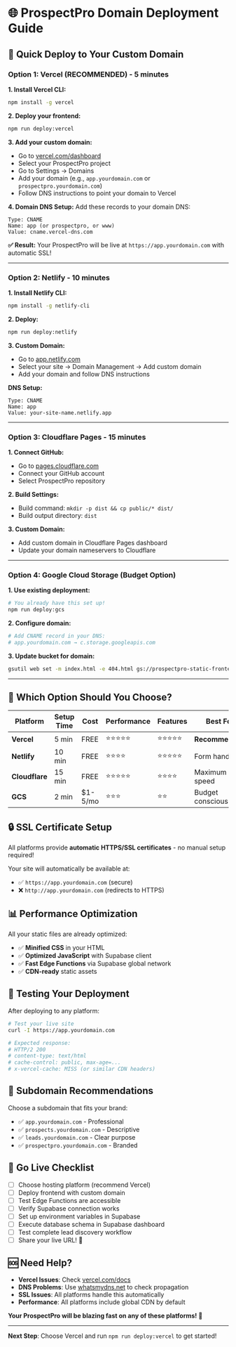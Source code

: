 # 🌐 ProspectPro Domain Deployment Guide

## 🚀 **Quick Deploy to Your Custom Domain**

### **Option 1: Vercel (RECOMMENDED) - 5 minutes**

**1. Install Vercel CLI:**

```bash
npm install -g vercel
```

**2. Deploy your frontend:**

```bash
npm run deploy:vercel
```

**3. Add your custom domain:**

- Go to [vercel.com/dashboard](https://vercel.com/dashboard)
- Select your ProspectPro project
- Go to Settings → Domains
- Add your domain (e.g., `app.yourdomain.com` or `prospectpro.yourdomain.com`)
- Follow DNS instructions to point your domain to Vercel

**4. Domain DNS Setup:**
Add these records to your domain DNS:

```
Type: CNAME
Name: app (or prospectpro, or www)
Value: cname.vercel-dns.com
```

**✅ Result:** Your ProspectPro will be live at `https://app.yourdomain.com` with automatic SSL!

---

### **Option 2: Netlify - 10 minutes**

**1. Install Netlify CLI:**

```bash
npm install -g netlify-cli
```

**2. Deploy:**

```bash
npm run deploy:netlify
```

**3. Custom Domain:**

- Go to [app.netlify.com](https://app.netlify.com)
- Select your site → Domain Management → Add custom domain
- Add your domain and follow DNS instructions

**DNS Setup:**

```
Type: CNAME
Name: app
Value: your-site-name.netlify.app
```

---

### **Option 3: Cloudflare Pages - 15 minutes**

**1. Connect GitHub:**

- Go to [pages.cloudflare.com](https://pages.cloudflare.com)
- Connect your GitHub account
- Select ProspectPro repository

**2. Build Settings:**

- Build command: `mkdir -p dist && cp public/* dist/`
- Build output directory: `dist`

**3. Custom Domain:**

- Add custom domain in Cloudflare Pages dashboard
- Update your domain nameservers to Cloudflare

---

### **Option 4: Google Cloud Storage (Budget Option)**

**1. Use existing deployment:**

```bash
# You already have this set up!
npm run deploy:gcs
```

**2. Configure domain:**

```bash
# Add CNAME record in your DNS:
# app.yourdomain.com → c.storage.googleapis.com
```

**3. Update bucket for domain:**

```bash
gsutil web set -m index.html -e 404.html gs://prospectpro-static-frontend
```

---

## 🎯 **Which Option Should You Choose?**

| **Platform**   | **Setup Time** | **Cost** | **Performance** | **Features** | **Best For**     |
| -------------- | -------------- | -------- | --------------- | ------------ | ---------------- |
| **Vercel**     | 5 min          | FREE     | ⭐⭐⭐⭐⭐      | ⭐⭐⭐⭐⭐   | **Recommended**  |
| **Netlify**    | 10 min         | FREE     | ⭐⭐⭐⭐        | ⭐⭐⭐⭐⭐   | Form handling    |
| **Cloudflare** | 15 min         | FREE     | ⭐⭐⭐⭐⭐      | ⭐⭐⭐⭐     | Maximum speed    |
| **GCS**        | 2 min          | $1-5/mo  | ⭐⭐⭐          | ⭐⭐         | Budget conscious |

## 🔒 **SSL Certificate Setup**

All platforms provide **automatic HTTPS/SSL certificates** - no manual setup required!

Your site will automatically be available at:

- ✅ `https://app.yourdomain.com` (secure)
- ❌ `http://app.yourdomain.com` (redirects to HTTPS)

## 📊 **Performance Optimization**

All your static files are already optimized:

- ✅ **Minified CSS** in your HTML
- ✅ **Optimized JavaScript** with Supabase client
- ✅ **Fast Edge Functions** via Supabase global network
- ✅ **CDN-ready** static assets

## 🧪 **Testing Your Deployment**

After deploying to any platform:

```bash
# Test your live site
curl -I https://app.yourdomain.com

# Expected response:
# HTTP/2 200
# content-type: text/html
# cache-control: public, max-age=...
# x-vercel-cache: MISS (or similar CDN headers)
```

## 🎯 **Subdomain Recommendations**

Choose a subdomain that fits your brand:

- ✅ `app.yourdomain.com` - Professional
- ✅ `prospects.yourdomain.com` - Descriptive
- ✅ `leads.yourdomain.com` - Clear purpose
- ✅ `prospectpro.yourdomain.com` - Branded

## 🚀 **Go Live Checklist**

- [ ] Choose hosting platform (recommend Vercel)
- [ ] Deploy frontend with custom domain
- [ ] Test Edge Functions are accessible
- [ ] Verify Supabase connection works
- [ ] Set up environment variables in Supabase
- [ ] Execute database schema in Supabase dashboard
- [ ] Test complete lead discovery workflow
- [ ] Share your live URL! 🎉

## 🆘 **Need Help?**

- **Vercel Issues**: Check [vercel.com/docs](https://vercel.com/docs)
- **DNS Problems**: Use [whatsmydns.net](https://whatsmydns.net) to check propagation
- **SSL Issues**: All platforms handle this automatically
- **Performance**: All platforms include global CDN by default

**Your ProspectPro will be blazing fast on any of these platforms! 🚀**

---

**Next Step**: Choose Vercel and run `npm run deploy:vercel` to get started!
